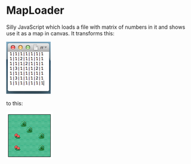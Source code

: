MapLoader
=========

Silly JavaScript which loads a file with matrix of numbers in it and shows use it as a map in canvas. It transforms this:

![Matrix](https://github.com/RassaLibre/MapLoader/blob/master/pics/matrix.png)

to this:

![Map](https://raw.githubusercontent.com/RassaLibre/MapLoader/master/pics/map.png)
